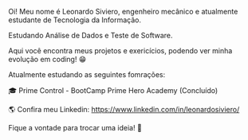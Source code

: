 Oi! Meu nome é Leonardo Siviero, engenheiro mecânico e atualmente estudante de Tecnologia da Informação.

Estudando Análise de Dados e Teste de Software.

Aqui você encontra meus projetos e exericícios, podendo ver minha evolução em coding! 😁

Atualmente estudando as seguintes fomrações:

🎓 Prime Control - BootCamp Prime Hero Academy (Concluído)

🌎 Confira meu Linkedin: https://www.linkedin.com/in/leonardosiviero/

Fique a vontade para trocar uma ideia! 💬

